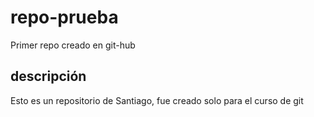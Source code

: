 # repo-prueba
Primer repo creado en git-hub

## descripción
Esto es un repositorio de Santiago, fue creado solo para el curso de git
